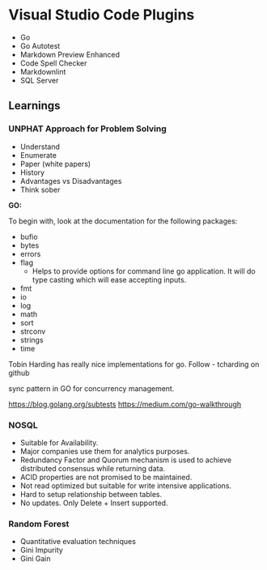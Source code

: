 # Visual Studio Code Plugins

* Go
* Go Autotest
* Markdown Preview Enhanced
* Code Spell Checker
* Markdownlint
* SQL Server

## Learnings

### UNPHAT Approach for Problem Solving

* Understand
* Enumerate
* Paper (white papers)
* History
* Advantages vs Disadvantages
* Think sober

**GO:**

To begin with, look at the documentation for the following packages:

* bufio
* bytes
* errors
* flag
  * Helps to provide options for command line go application. It will do type casting which will ease accepting inputs.
* fmt
* io
* log
* math
* sort
* strconv
* strings
* time

Tobin Harding has really nice implementations for go. 
Follow - tcharding on github

sync pattern in GO for concurrency management.

https://blog.golang.org/subtests
https://medium.com/go-walkthrough

### NOSQL

* Suitable for Availability.
* Major companies use them for analytics purposes.
* Redundancy Factor and Quorum mechanism is used to achieve distributed consensus while returning data.
* ACID properties are not promised to be maintained.
* Not read optimized but suitable for write intensive applications.
* Hard to setup relationship between tables.
* No updates. Only Delete + Insert supported.

### Random Forest

* Quantitative evaluation techniques
* Gini Impurity
* Gini Gain

